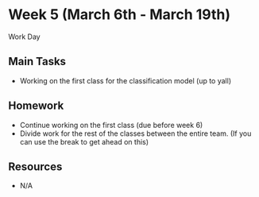 <h1>Week 5 (March 6th - March 19th)</h1>

<p> Work Day </p> 

<h2>Main Tasks</h2>
<ul>
  <li>Working on the first class for the classification model (up to yall)</li>
</ul>
<h2>Homework</h2>
<ul>
  <li>Continue working on the first class (due before week 6) </li>
  <li>Divide work for the rest of the classes between the entire team. (If you can use the break to get ahead on this)</li>
</ul>
<h2>Resources</h2> 
<ul>
  <li>N/A</li>
</ul>
